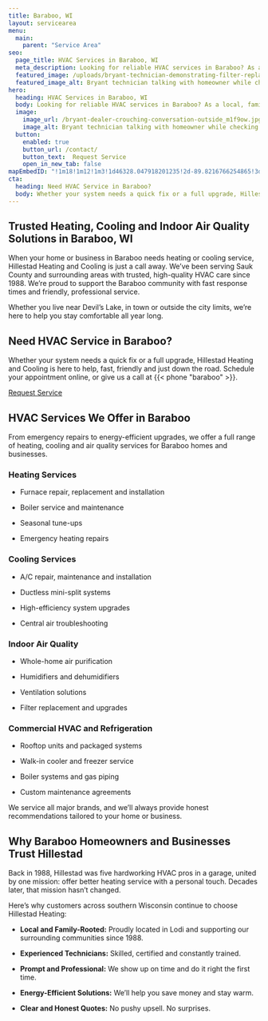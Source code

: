 ```yaml
---
title: Baraboo, WI
layout: servicearea
menu:
  main:
    parent: "Service Area"
seo:
  page_title: HVAC Services in Baraboo, WI
  meta_description: Looking for reliable HVAC services in Baraboo? As a local, family-rooted company, we’ve been serving Baraboo homes and businesses with expert heating, cooling and indoor air quality solutions since 1988.
  featured_image: /uploads/bryant-technician-demonstrating-filter-replacement-1000.jpg
  featured_image_alt: Bryant technician talking with homeowner while checking air filter and furnace
hero: 
  heading: HVAC Services in Baraboo, WI
  body: Looking for reliable HVAC services in Baraboo? As a local, family-rooted company, we’ve been serving Baraboo homes and businesses with expert heating, cooling and indoor air quality solutions since 1988.
  image: 
    image_url: /bryant-dealer-crouching-conversation-outside_m1f9ow.jpg
    image_alt: Bryant technician talking with homeowner while checking air filter and furnace
  button:
    enabled: true
    button_url: /contact/ 
    button_text:  Request Service
    open_in_new_tab: false
mapEmbedID: "!1m18!1m12!1m3!1d46328.047918201235!2d-89.8216766254865!3d43.47097227571847!2m3!1f0!2f0!3f0!3m2!1i1024!2i768!4f13.1!3m3!1m2!1s0x88076a66263a3ce9%3A0xbd127d83de21946f!2sBaraboo%2C%20WI%2053913!5e0!3m2!1sen!2sus!4v1744767856157!5m2!1sen!2sus"
cta:
  heading: Need HVAC Service in Baraboo?
  body: Whether your system needs a quick fix or a full upgrade, Hillestad Heating and Cooling is here to help, fast, friendly and just down the road. Schedule your appointment online, or give us a call at {{< phone "baraboo" >}}.
---
```


## Trusted Heating, Cooling and Indoor Air Quality Solutions in Baraboo, WI

When your home or business in Baraboo needs heating or cooling service, Hillestad Heating and Cooling is just a call away. We’ve been serving Sauk County and surrounding areas with trusted, high-quality HVAC care since 1988. We’re proud to support the Baraboo community with fast response times and friendly, professional service.

Whether you live near Devil’s Lake, in town or outside the city limits, we’re here to help you stay comfortable all year long. 

<div class="breakout bg-black flow">
  <h2 class="no-margin">Need HVAC Service in Baraboo?</h2>
  <p class="site-cta__middle">
  Whether your system needs a quick fix or a full upgrade, Hillestad Heating and Cooling is here to help, fast, friendly and just down the road. Schedule your appointment online, or give us a call at {{< phone "baraboo" >}}.
  </p>
  <a class="btn btn--primary" href="/contact/">Request Service</a>
</div>

## HVAC Services We Offer in Baraboo

From emergency repairs to energy-efficient upgrades, we offer a full range of heating, cooling and air quality services for Baraboo homes and businesses. 

### Heating Services

* Furnace repair, replacement and installation 

* Boiler service and maintenance

* Seasonal tune-ups

* Emergency heating repairs

### Cooling Services

* A/C repair, maintenance and installation

* Ductless mini-split systems

* High-efficiency system upgrades

* Central air troubleshooting

### Indoor Air Quality

* Whole-home air purification

* Humidifiers and dehumidifiers

* Ventilation solutions

* Filter replacement and upgrades

### Commercial HVAC and Refrigeration

* Rooftop units and packaged systems

* Walk-in cooler and freezer service

* Boiler systems and gas piping

* Custom maintenance agreements

We service all major brands, and we’ll always provide honest recommendations tailored to your home or business.

## Why Baraboo Homeowners and Businesses Trust Hillestad

Back in 1988, Hillestad was five hardworking HVAC pros in a garage, united by one mission: offer better heating service with a personal touch. Decades later, that mission hasn’t changed.

Here’s why customers across southern Wisconsin continue to choose Hillestad Heating:

* **Local and Family-Rooted:** Proudly located in Lodi and supporting our
surrounding communities since 1988.

* **Experienced Technicians:** Skilled, certified and constantly trained.

* **Prompt and Professional:** We show up on time and do it right the first time.

* **Energy-Efficient Solutions:** We’ll help you save money and stay warm.

* **Clear and Honest Quotes:** No pushy upsell. No surprises.